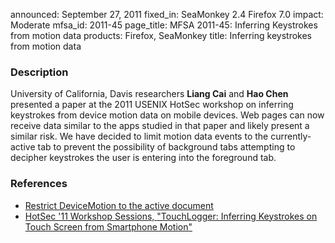 announced: September 27, 2011
fixed_in: SeaMonkey 2.4
          Firefox 7.0
impact: Moderate
mfsa_id: 2011-45
page_title: MFSA 2011-45: Inferring Keystrokes from motion data
products: Firefox, SeaMonkey
title: Inferring keystrokes from motion data

<h3>Description</h3>

<p>University of California, Davis researchers <strong>Liang Cai</strong>
and <strong>Hao Chen</strong> presented a paper at the 2011 USENIX HotSec
workshop on inferring keystrokes from device motion data on mobile devices.
Web pages can now receive data similar to the apps studied in that paper
and likely present a similar risk. We have decided to limit motion data
events to the currently-active tab to prevent the possibility of background
tabs attempting to decipher keystrokes the user is entering into the
foreground tab.
</p>


<h3>References</h3>

<ul>
  <li><a href="https://bugzilla.mozilla.org/show_bug.cgi?id=682562">Restrict DeviceMotion to the active document</a></li>
  <li><a class="ex-ref" href="http://www.usenix.org/events/hotsec11/tech/tech.html#Cai">
      HotSec '11 Workshop Sessions, "TouchLogger: Inferring Keystrokes on Touch Screen from Smartphone Motion"</a></li>
</ul>



